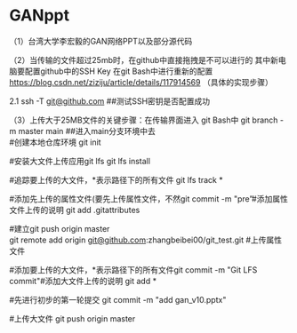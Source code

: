 # GANppt

（1）台湾大学李宏毅的GAN网络PPT以及部分源代码

（2）当传输的文件超过25mb时，在github中直接拖拽是不可以进行的
其中新电脑要配置github中的SSH Key 
   在git Bash中进行重新的配置  https://blog.csdn.net/ziziju/article/details/117914569  （具体的实现步骤）
   
   2.1 ssh -T git@github.com  ##测试SSH密钥是否配置成功


（3）上传大于25MB文件的关键步骤：在传输界面进入 git Bash中
     git branch -m master main   ##进入main分支环境中去  
     #创建本地仓库环境
git init 
 
#安装大文件上传应用git lfs
git lfs install 
 
#追踪要上传的大文件，*表示路径下的所有文件
git lfs track *
 
#添加先上传的属性文件(要先上传属性文件，不然git commit -m "pre”#添加属性文件上传的说明
git add .gitattributes 
 
#建立git push origin master  
git remote add origin git@github.com:zhangbeibei00/git_test.git  #上传属性文件
 
#添加要上传的大文件，*表示路径下的所有文件git commit -m "Git LFS commit"#添加大文件上传的说明
git add *
 
#先进行初步的第一轮提交
 git commit -m "add gan_v10.pptx"

#上传大文件
git push origin master   
